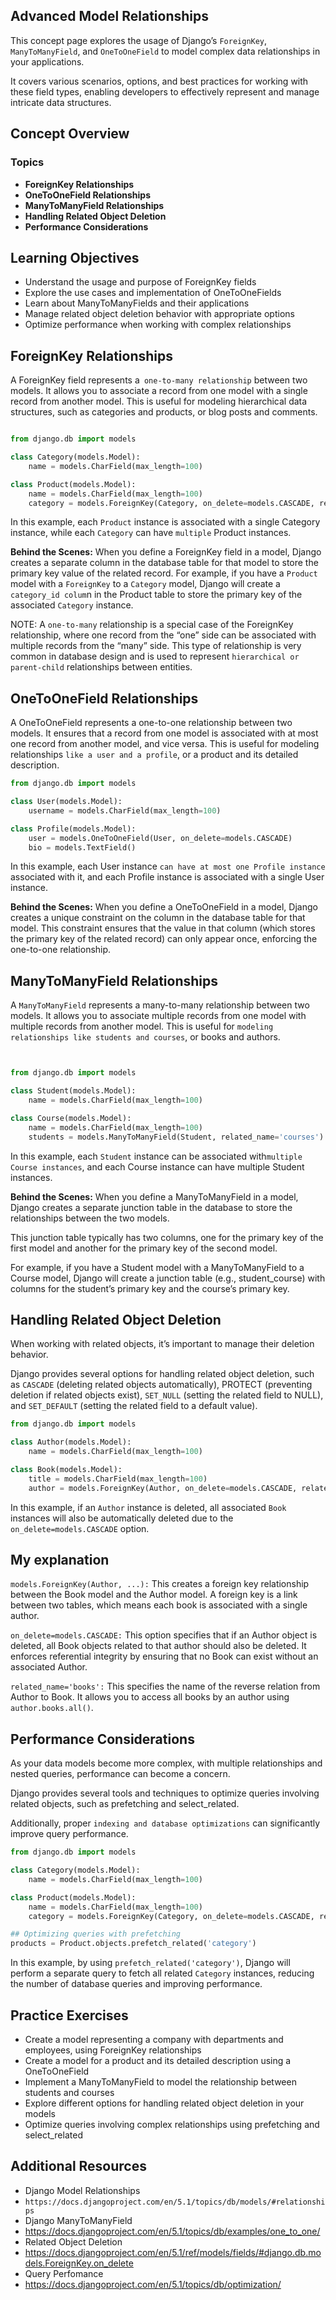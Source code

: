 ## Advanced Model Relationships
This concept page explores the usage of Django’s `ForeignKey`, `ManyToManyField`, and `OneToOneField` to model complex data relationships in your applications.

 It covers various scenarios, options, and best practices for working with these field types, enabling developers to effectively represent and manage intricate data structures.

## Concept Overview
### Topics
- **ForeignKey Relationships**
- **OneToOneField Relationships**
- **ManyToManyField Relationships**
- **Handling Related Object Deletion**
- **Performance Considerations**

## Learning Objectives
- Understand the usage and purpose of ForeignKey fields
- Explore the use cases and implementation of OneToOneFields
- Learn about ManyToManyFields and their applications
- Manage related object deletion behavior with appropriate options
- Optimize performance when working with complex relationships


## ForeignKey Relationships
A ForeignKey field represents a` one-to-many relationship` between two models. It allows you to associate a record from one model with a single record from another model. This is useful for modeling hierarchical data structures, such as categories and products, or blog posts and comments.

```python

from django.db import models

class Category(models.Model):
    name = models.CharField(max_length=100)

class Product(models.Model):
    name = models.CharField(max_length=100)
    category = models.ForeignKey(Category, on_delete=models.CASCADE, related_name='products')

```
In this example, each `Product` instance is associated with a single Category instance, while each `Category` can have `multiple` Product instances.

**Behind the Scenes:** When you define a ForeignKey field in a model, Django creates a separate column in the database table for that model to store the primary key value of the related record. For example, if you have a `Product` model with a `ForeignKey` to a `Category` model, Django will create a `category_id colum`n in the Product table to store the primary key of the associated `Category` instance.

NOTE: A `one-to-many` relationship is a special case of the ForeignKey relationship, where one record from the “one” side can be associated with multiple records from the “many” side. This type of relationship is very common in database design and is used to represent `hierarchical or parent-child` relationships between entities.

## OneToOneField Relationships
A OneToOneField represents a one-to-one relationship between two models. It ensures that a record from one model is associated with at most one record from another model, and vice versa. This is useful for modeling relationships `like a user and a profile`, or a product and its detailed description.

```python
from django.db import models

class User(models.Model):
    username = models.CharField(max_length=100)

class Profile(models.Model):
    user = models.OneToOneField(User, on_delete=models.CASCADE)
    bio = models.TextField()
```
In this example, each User instance `can have at most one Profile instance` associated with it, and each Profile instance is associated with a single User instance.

**Behind the Scenes:** When you define a OneToOneField in a model, Django creates a unique constraint on the column in the database table for that model. This constraint ensures that the value in that column (which stores the primary key of the related record) can only appear once, enforcing the one-to-one relationship.

## ManyToManyField Relationships

A `ManyToManyField` represents a many-to-many relationship between two models. It allows you to associate multiple records from one model with multiple records from another model. This is useful for `modeling relationships like students and courses`, or books and authors.

```python


from django.db import models

class Student(models.Model):
    name = models.CharField(max_length=100)

class Course(models.Model):
    name = models.CharField(max_length=100)
    students = models.ManyToManyField(Student, related_name='courses')
```
In this example, each `Student` instance can be associated with`multiple Course instances`, and each Course instance can have multiple Student instances.

**Behind the Scenes:** When you define a ManyToManyField in a model, Django creates a separate junction table in the database to store the relationships between the two models. 

This junction table typically has two columns, one for the primary key of the first model and another for the primary key of the second model. 

For example, if you have a Student model with a ManyToManyField to a Course model, Django will create a junction table (e.g., student_course) with columns for the student’s primary key and the course’s primary key.

## Handling Related Object Deletion
When working with related objects, it’s important to manage their deletion behavior. 

Django provides several options for handling related object deletion, such as `CASCADE` (deleting related objects automatically), PROTECT (preventing deletion if related objects exist), `SET_NULL` (setting the related field to NULL), and `SET_DEFAULT` (setting the related field to a default value).

```python
from django.db import models

class Author(models.Model):
    name = models.CharField(max_length=100)

class Book(models.Model):
    title = models.CharField(max_length=100)
    author = models.ForeignKey(Author, on_delete=models.CASCADE, related_name='books')


```

In this example, if an `Author` instance is deleted, all associated `Book` instances will also be automatically deleted due to the `on_delete=models.CASCADE` option.

## My explanation


`models.ForeignKey(Author, ...):` This creates a foreign key relationship between the Book model and the Author model. A foreign key is a link between two tables, which means each book is associated with a single author.


`on_delete=models.CASCADE:` This option specifies that if an Author object is deleted, all Book objects related to that author should also be deleted. It enforces referential integrity by ensuring that no Book can exist without an associated Author.


`related_name='books':` This specifies the name of the reverse relation from Author to Book. It allows you to access all books by an author using `author.books.all()`.



## Performance Considerations
As your data models become more complex, with multiple relationships and nested queries, performance can become a concern.

Django provides several tools and techniques to optimize queries involving related objects, such as prefetching and select_related. 

Additionally, proper `indexing and database optimizations` can significantly improve query performance.

```python
from django.db import models

class Category(models.Model):
    name = models.CharField(max_length=100)

class Product(models.Model):
    name = models.CharField(max_length=100)
    category = models.ForeignKey(Category, on_delete=models.CASCADE, related_name='products')

## Optimizing queries with prefetching
products = Product.objects.prefetch_related('category')
```

In this example, by using `prefetch_related('category')`, Django will perform a separate query to fetch all related `Category` instances, reducing the number of database queries and improving performance.

## Practice Exercises
- Create a model representing a company with departments and employees, using ForeignKey relationships
- Create a model for a product and its detailed description using a OneToOneField
- Implement a ManyToManyField to model the relationship between students and courses
- Explore different options for handling related object deletion in your models
- Optimize queries involving complex relationships using prefetching and select_related

## Additional Resources
- Django Model Relationships
- `https://docs.djangoproject.com/en/5.1/topics/db/models/#relationships`
- Django ManyToManyField
- https://docs.djangoproject.com/en/5.1/topics/db/examples/one_to_one/
- Related Object Deletion
- https://docs.djangoproject.com/en/5.1/ref/models/fields/#django.db.models.ForeignKey.on_delete
- Query Perfomance
- https://docs.djangoproject.com/en/5.1/topics/db/optimization/
